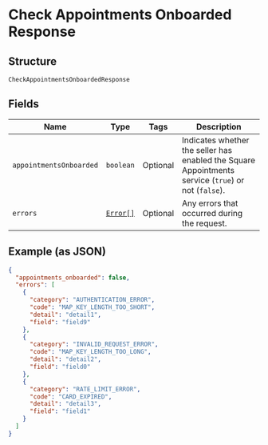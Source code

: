 
# Check Appointments Onboarded Response

## Structure

`CheckAppointmentsOnboardedResponse`

## Fields

| Name | Type | Tags | Description |
|  --- | --- | --- | --- |
| `appointmentsOnboarded` | `boolean` | Optional | Indicates whether the seller has enabled the Square Appointments service (`true`) or not (`false`). |
| `errors` | [`Error[]`](/doc/models/error.md) | Optional | Any errors that occurred during the request. |

## Example (as JSON)

```json
{
  "appointments_onboarded": false,
  "errors": [
    {
      "category": "AUTHENTICATION_ERROR",
      "code": "MAP_KEY_LENGTH_TOO_SHORT",
      "detail": "detail1",
      "field": "field9"
    },
    {
      "category": "INVALID_REQUEST_ERROR",
      "code": "MAP_KEY_LENGTH_TOO_LONG",
      "detail": "detail2",
      "field": "field0"
    },
    {
      "category": "RATE_LIMIT_ERROR",
      "code": "CARD_EXPIRED",
      "detail": "detail3",
      "field": "field1"
    }
  ]
}
```

